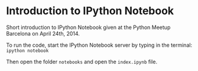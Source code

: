 # Introduction to IPython Notebook  

Short introduction to IPython Notebook given at the Python Meetup Barcelona on April 24th, 2014.  

To run the code, start the IPython Notebook server by typing in the terminal:  
    `ipython notebook`

Then open the folder `notebooks` and open the `index.ipynb` file.  

